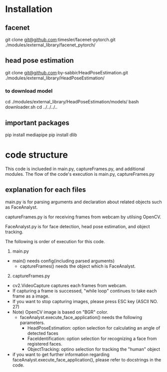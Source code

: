 # Installation
## facenet
git clone git@github.com:timesler/facenet-pytorch.git ./modules/external_library/facenet_pytorch/

## head pose estimation
git clone git@github.com:by-sabbir/HeadPoseEstimation.git ./modules/external_library/HeadPoseEstimation/

### to download model
cd ./modules/external_library/HeadPoseEstimation/models/
bash downloader.sh
cd ../../../..

<!-- ## mediapipe -->
<!-- git clone https://github.com/google/mediapipe.git  -->

## important packages
pip install mediapipe
pip install dlib

# code structure
This code is inclueded in main.py, captureFrames.py, and additional modules.
The flow of the code's execution is main.py, captureFrames.py

## explanation for each files
main.py is for parsing arguments and declaration about related objects such as FaceAnalyst.

captureFrames.py is for receiving frames from webcam by utilsing OpenCV.

FaceAnalyst.py is for face detection, head pose estimation, and object tracking.

The following is order of execution for this code.
1. main.py
  - main() needs config(including parsed arguments)
    - captureFrames() needs the object which is FaceAnalyst.
2. captureFrames.py
  - cv2.VideoCapture captures each frames from webcam. 
  - If capturing a frame is successed, "while loop" continues to take each frame as a image.
  - If you want to stop capturing images, please press ESC key (ASCII NO. 27)
  - Note) OpenCV image is based on "BGR" color. 
    - faceAnalyst.execute_face_application() needs the following parameters.
      - HeadPoseEstimation: option selection for calculating an angle of detected faces
      - FaceIdentification: option selection for recognizing a face from registered faces.
      - ObjectTracking: optino selection for tracking the "human" object
  - if you want to get further information regarding faceAnalyst.execute_face_application(), please refer to docstrings in the code.
